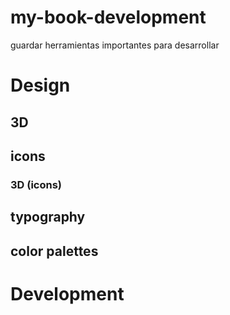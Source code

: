 # my-book-development
guardar herramientas importantes para desarrollar

# Design
## 3D
## icons
### 3D (icons)
## typography
## color palettes
# Development
